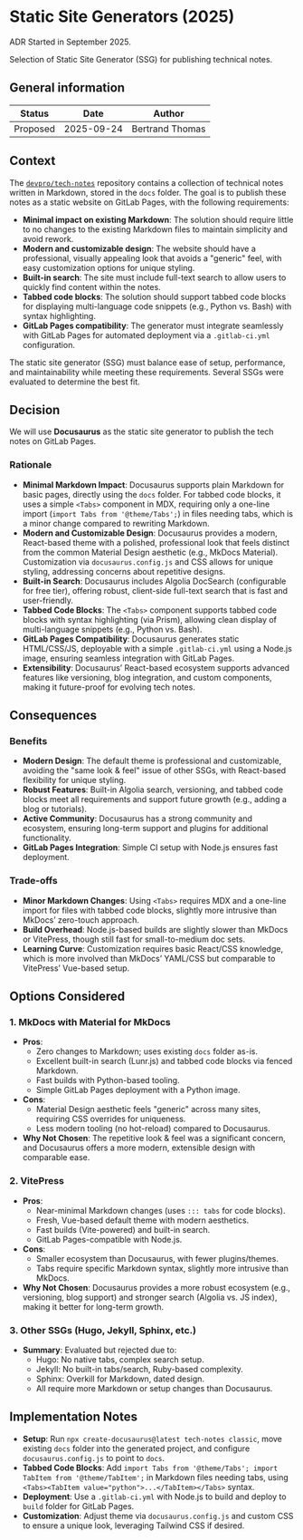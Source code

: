 # Static Site Generators (2025)

ADR Started in September 2025.

Selection of Static Site Generator (SSG) for publishing technical notes.

## General information

Status   | Date       | Author
---------|------------|----------------
Proposed | 2025-09-24 | Bertrand Thomas

## Context

The [`devpro/tech-notes`](https://github.com/devpro/tech-notes) repository contains a collection of technical notes written in Markdown, stored in the `docs` folder.
The goal is to publish these notes as a static website on GitLab Pages, with the following requirements:

- **Minimal impact on existing Markdown**: The solution should require little to no changes to the existing Markdown files to maintain simplicity and avoid rework.
- **Modern and customizable design**: The website should have a professional, visually appealing look that avoids a "generic" feel, with easy customization options for unique styling.
- **Built-in search**: The site must include full-text search to allow users to quickly find content within the notes.
- **Tabbed code blocks**: The solution should support tabbed code blocks for displaying multi-language code snippets (e.g., Python vs. Bash) with syntax highlighting.
- **GitLab Pages compatibility**: The generator must integrate seamlessly with GitLab Pages for automated deployment via a `.gitlab-ci.yml` configuration.

The static site generator (SSG) must balance ease of setup, performance, and maintainability while meeting these requirements.
Several SSGs were evaluated to determine the best fit.

## Decision

We will use **Docusaurus** as the static site generator to publish the tech notes on GitLab Pages.

### Rationale

- **Minimal Markdown Impact**: Docusaurus supports plain Markdown for basic pages, directly using the `docs` folder.
For tabbed code blocks, it uses a simple `<Tabs>` component in MDX, requiring only a one-line import (`import Tabs from '@theme/Tabs';`) in files needing tabs, which is a minor change compared to rewriting Markdown.
- **Modern and Customizable Design**: Docusaurus provides a modern, React-based theme with a polished, professional look that feels distinct from the common Material Design aesthetic (e.g., MkDocs Material).
Customization via `docusaurus.config.js` and CSS allows for unique styling, addressing concerns about repetitive designs.
- **Built-in Search**: Docusaurus includes Algolia DocSearch (configurable for free tier), offering robust, client-side full-text search that is fast and user-friendly.
- **Tabbed Code Blocks**: The `<Tabs>` component supports tabbed code blocks with syntax highlighting (via Prism), allowing clean display of multi-language snippets (e.g., Python vs. Bash).
- **GitLab Pages Compatibility**: Docusaurus generates static HTML/CSS/JS, deployable with a simple `.gitlab-ci.yml` using a Node.js image, ensuring seamless integration with GitLab Pages.
- **Extensibility**: Docusaurus’ React-based ecosystem supports advanced features like versioning, blog integration, and custom components, making it future-proof for evolving tech notes.

## Consequences

### Benefits

- **Modern Design**: The default theme is professional and customizable, avoiding the "same look & feel" issue of other SSGs, with React-based flexibility for unique styling.
- **Robust Features**: Built-in Algolia search, versioning, and tabbed code blocks meet all requirements and support future growth (e.g., adding a blog or tutorials).
- **Active Community**: Docusaurus has a strong community and ecosystem, ensuring long-term support and plugins for additional functionality.
- **GitLab Pages Integration**: Simple CI setup with Node.js ensures fast deployment.

### Trade-offs

- **Minor Markdown Changes**: Using `<Tabs>` requires MDX and a one-line import for files with tabbed code blocks, slightly more intrusive than MkDocs’ zero-touch approach.
- **Build Overhead**: Node.js-based builds are slightly slower than MkDocs or VitePress, though still fast for small-to-medium doc sets.
- **Learning Curve**: Customization requires basic React/CSS knowledge, which is more involved than MkDocs’ YAML/CSS but comparable to VitePress’ Vue-based setup.

## Options Considered

### 1. MkDocs with Material for MkDocs

- **Pros**:
  - Zero changes to Markdown; uses existing `docs` folder as-is.
  - Excellent built-in search (Lunr.js) and tabbed code blocks via fenced Markdown.
  - Fast builds with Python-based tooling.
  - Simple GitLab Pages deployment with a Python image.
- **Cons**:
  - Material Design aesthetic feels "generic" across many sites, requiring CSS overrides for uniqueness.
  - Less modern tooling (no hot-reload) compared to Docusaurus.
- **Why Not Chosen**: The repetitive look & feel was a significant concern, and Docusaurus offers a more modern, extensible design with comparable ease.

### 2. VitePress

- **Pros**:
  - Near-minimal Markdown changes (uses `::: tabs` for code blocks).
  - Fresh, Vue-based default theme with modern aesthetics.
  - Fast builds (Vite-powered) and built-in search.
  - GitLab Pages-compatible with Node.js.
- **Cons**:
  - Smaller ecosystem than Docusaurus, with fewer plugins/themes.
  - Tabs require specific Markdown syntax, slightly more intrusive than MkDocs.
- **Why Not Chosen**: Docusaurus provides a more robust ecosystem (e.g., versioning, blog support) and stronger search (Algolia vs. JS index), making it better for long-term growth.

### 3. Other SSGs (Hugo, Jekyll, Sphinx, etc.)

- **Summary**: Evaluated but rejected due to:
  - Hugo: No native tabs, complex search setup.
  - Jekyll: No built-in tabs/search, Ruby-based complexity.
  - Sphinx: Overkill for Markdown, dated design.
  - All require more Markdown or setup changes than Docusaurus.

## Implementation Notes

- **Setup**: Run `npx create-docusaurus@latest tech-notes classic`, move existing `docs` folder into the generated project, and configure `docusaurus.config.js` to point to `docs`.
- **Tabbed Code Blocks**: Add `import Tabs from '@theme/Tabs'; import TabItem from '@theme/TabItem';` in Markdown files needing tabs, using `<Tabs><TabItem value="python">...</TabItem></Tabs>` syntax.
- **Deployment**: Use a `.gitlab-ci.yml` with Node.js to build and deploy to `build` folder for GitLab Pages.
- **Customization**: Adjust theme via `docusaurus.config.js` and custom CSS to ensure a unique look, leveraging Tailwind CSS if desired.
